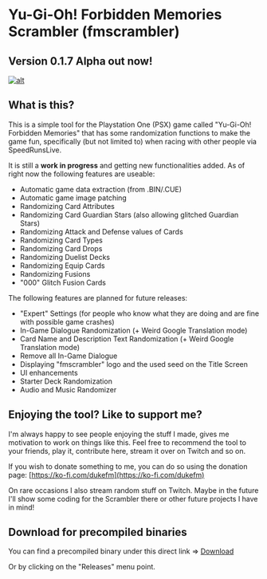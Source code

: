 # Yu-Gi-Oh! Forbidden Memories Scrambler (fmscrambler)
## **Version 0.1.7 Alpha out now!**

[![alt](https://i.imgur.com/kj0PMYNl.jpg)](https://i.imgur.com/kj0PMYN.png)

## What is this?
This is a simple tool for the Playstation One (PSX) game called "Yu-Gi-Oh! Forbidden Memories" that has some randomization functions to make the game fun, specifically (but not limited to) when racing with other people via SpeedRunsLive.

It is still a **work in progress** and getting new functionalities added. As of right now the following features are useable:
- Automatic game data extraction (from .BIN/.CUE)
- Automatic game image patching
- Randomizing Card Attributes
- Randomizing Card Guardian Stars (also allowing glitched Guardian Stars)
- Randomizing Attack and Defense values of Cards
- Randomizing Card Types
- Randomizing Card Drops
- Randomizing Duelist Decks
- Randomizing Equip Cards
- Randomizing Fusions
- "000" Glitch Fusion Cards

The following features are planned for future releases:
- "Expert" Settings (for people who know what they are doing and are fine with possible game crashes)
- In-Game Dialogue Randomization (+ Weird Google Translation mode)
- Card Name and Description Text Randomization (+ Weird Google Translation mode)
- Remove all In-Game Dialogue
- Displaying "fmscrambler" logo and the used seed on the Title Screen
- UI enhancements
- Starter Deck Randomization
- Audio and Music Randomizer

## Enjoying the tool? Like to support me?
I'm always happy to see people enjoying the stuff I made, gives me motivation to work on things like this.
Feel free to recommend the tool to your friends, play it, contribute here, stream it over on Twitch and so on.

If you wish to donate something to me, you can do so using the donation page: [https://ko-fi.com/dukefm](https://ko-fi.com/dukefm)

On rare occasions I also stream random stuff on Twitch. Maybe in the future I'll show some coding for the Scrambler there or other future projects I have in mind!

## Download for precompiled binaries
You can find a precompiled binary under this direct link => [Download](https://github.com/duke1102/fmscrambler/releases/download/0.1.7/fmscrambler-alpha-017.zip)

Or by clicking on the "Releases" menu point.
